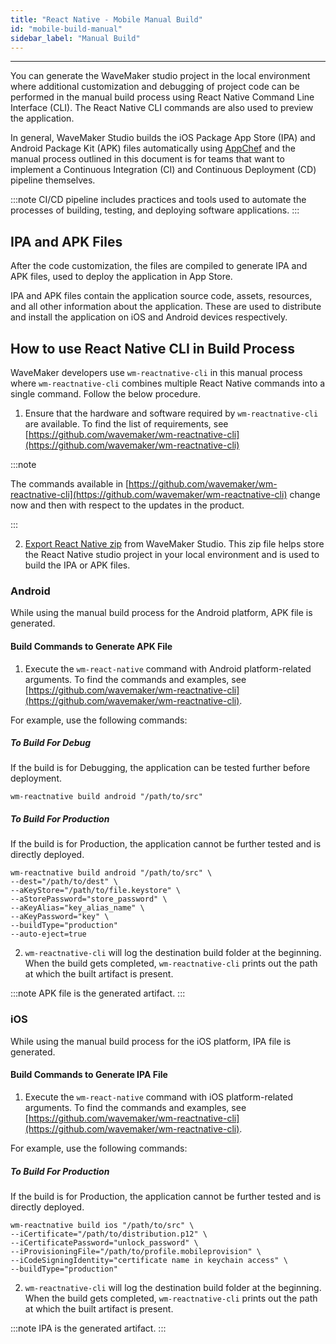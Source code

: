 ```yaml
---
title: "React Native - Mobile Manual Build"
id: "mobile-build-manual"
sidebar_label: "Manual Build"
---
```

---

You can generate the WaveMaker studio project in the local environment where additional customization and debugging of project code can be performed in the manual build process using React Native Command Line Interface (CLI). The React Native CLI commands are also used to preview the application.

In general, WaveMaker Studio builds the iOS Package App Store (IPA) and Android Package Kit (APK) files automatically using [AppChef](https://docs.wavemaker.com/learn/react-native/build-installers) and the manual process outlined in this document is for teams that want to implement a Continuous Integration (CI) and Continuous Deployment (CD) pipeline themselves.

:::note
CI/CD pipeline includes practices and tools used to automate the processes of building, testing, and deploying software applications.
:::


## IPA and APK Files

After the code customization, the files are compiled to generate IPA and APK files, used to deploy the application in App Store.

IPA and APK files contain the application source code, assets, resources, and all other information about the application. These are used to distribute and install the application on iOS and Android devices respectively.

## How to use React Native CLI in Build Process

WaveMaker developers use `wm-reactnative-cli` in this manual process where `wm-reactnative-cli` combines multiple React Native commands into a single command. Follow the below procedure.

1. Ensure that the hardware and software required by `wm-reactnative-cli` are available. To find the list of requirements, see [https://github.com/wavemaker/wm-reactnative-cli](https://github.com/wavemaker/wm-reactnative-cli)

:::note

The commands available in [https://github.com/wavemaker/wm-reactnative-cli](https://github.com/wavemaker/wm-reactnative-cli) change now and then with respect to the updates in the product.

:::

2. [Export React Native zip](/learn/hybrid-mobile/export-react-native-zip) from WaveMaker Studio. This zip file helps store the React Native studio project in your local environment and is used to build the IPA or APK files.


### Android

While using the manual build process for the Android platform, APK file is generated.

#### Build Commands to Generate APK File

1. Execute the `wm-react-native` command with Android platform-related arguments. To find the commands and examples, see [https://github.com/wavemaker/wm-reactnative-cli](https://github.com/wavemaker/wm-reactnative-cli).

For example, use the following commands:

##### To Build For Debug

If the build is for Debugging, the application can be tested further before deployment.

```
wm-reactnative build android "/path/to/src"
```

##### To Build For Production

If the build is for Production, the application cannot be further tested and is directly deployed.

```
wm-reactnative build android "/path/to/src" \
--dest="/path/to/dest" \
--aKeyStore="/path/to/file.keystore" \
--aStorePassword="store_password" \
--aKeyAlias="key_alias_name" \
--aKeyPassword="key" \
--buildType="production"
--auto-eject=true
```

2. `wm-reactnative-cli` will log the destination build folder at the beginning. When the build gets completed, `wm-reactnative-cli` prints out the path at which the built artifact is present.

:::note
APK file is the generated artifact.
:::

### iOS

While using the manual build process for the iOS platform, IPA file is generated.

#### Build Commands to Generate IPA File

1. Execute the `wm-react-native` command with iOS platform-related arguments. To find the commands and examples, see [https://github.com/wavemaker/wm-reactnative-cli](https://github.com/wavemaker/wm-reactnative-cli).

For example, use the following commands:

##### To Build For Production

If the build is for Production, the application cannot be further tested and is directly deployed.

```
wm-reactnative build ios "/path/to/src" \
--iCertificate="/path/to/distribution.p12" \
--iCertificatePassword="unlock_password" \
--iProvisioningFile="/path/to/profile.mobileprovision" \
--iCodeSigningIdentity="certificate name in keychain access" \
--buildType="production"
```

2. `wm-reactnative-cli` will log the destination build folder at the beginning. When the build gets completed, `wm-reactnative-cli` prints out the path at which the built artifact is present.

:::note
IPA is the generated artifact.
:::
